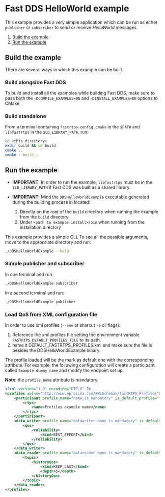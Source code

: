 # Fast DDS HelloWorld example

This example provides a very simple application which can be run as either `publisher` or `subscriber` to send or receive *HelloWorld* messages.

1. [Build the example](#build-the-example)
1. [Run the example](#run-the-example)

## Build the example

There are several ways in which this example can be built.

### Build alongside Fast DDS

To build and install all the examples while building Fast DDS, make sure to pass both the `-DCOMPILE_EXAMPLES=ON` and `-DINSTALL_EXAMPLES=ON` options to CMake.

### Build standalone

From a terminal containing `fastrtps-config.cmake` in the `$PATH` and `libfastrtps` in the `$LD_LIBRARY_PATH`, run:

```bash
cd <this directory>
mkdir build && cd build
cmake ..
cmake --build .
```

## Run the example

* **IMPORTANT**: In order to run the example, `libfastrtps` must be in the `$LD_LIBRARY_PATH` if Fast DDS was built as a shared library.
* **IMPORTANT**: Mind the `DDSHelloWorldExample` executable generated during the building process in located:

    1. Directly on the root of the `build` directory when running the example from the `build` directory
    1. Under `<path to example install>/bin` when running from the installation directory

This example provides a simple CLI.
To see all the possible arguments, move to the appropriate directory and run:

```bash
./DDSHelloWorldExample --help
```

### Simple publisher and subscriber

In one terminal and run:

```bash
./DDSHelloWorldExample subscriber
```

In a second terminal and run:

```bash
./DDSHelloWorldExample publisher
```

### Load QoS from XML configuration file

In order to use xml profiles (`--env` or shorcut `-e` cli flags):

1. Reference the xml profiles file setting the environment variable `FASTRTPS_DEFAULT_PROFILES_FILE` to its path.
2. name it DEFAULT_FASTRTPS_PROFILES.xml and make sure the file is besides the DDSHelloWorldExample binary.

The profile loaded will be the mark as default one with the corresponding attribute.
For example, the following configuration will create a participant called `Example dummy name` and modify the endpoint set up.

**Note**: the `profile_name` attribute is mandatory.

```xml
<?xml version="1.0" encoding="UTF-8" ?>
<profiles xmlns="http://www.eprosima.com/XMLSchemas/fastRTPS_Profiles">
    <participant profile_name="name_is_mandatory" is_default_profile="true">
        <rtps>
            <name>Profiles example name</name>
        </rtps>
    </participant>
    <data_writer profile_name="datawriter_name_is_mandatory" is_default_profile="true">
        <qos>
            <reliability>
                <kind>BEST_EFFORT</kind>
            </reliability>
        </qos>
    </data_writer>
    <data_reader profile_name="datareader_name_is_mandatory" is_default_profile="true">
        <topic>
            <historyQos>
                <kind>KEEP_LAST</kind>
                <depth>5</depth>
            </historyQos>
        </topic>
    </data_reader>
</profiles>
```
